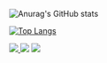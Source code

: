 
![Anurag's GitHub stats](https://github-readme-stats.vercel.app/api?username=jo1013&theme=algolia&show_icons=true)



[![Top Langs](https://github-readme-stats.vercel.app/api/top-langs/?username=jo1013&layout=compact)](https://github.com/anuraghazra/github-readme-stats)

<img src="https://img.shields.io/badge/Python-3776AB?style=flat-square&logo=Python&logoColor=white"/><a href=mailto:tkdah0@gmail.com target="_blank"> <img src="https://img.shields.io/badge/Gmail-EA4335?style=flat-square&logo=Gmail&logoColor=white"/></a> <img src="https://img.shields.io/badge/Docker-2496ED?style=flat-square&logo=Docker&logoColor=white"/>
